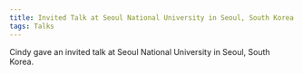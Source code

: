 ```yaml
---
title: Invited Talk at Seoul National University in Seoul, South Korea
tags: Talks
---
```


Cindy gave an invited talk at Seoul National University in Seoul, South Korea. 
